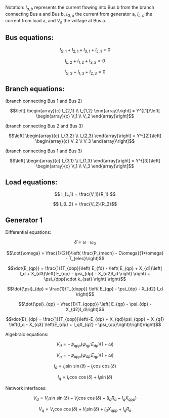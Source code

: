 Notation: $I_{a,b}$ represents the current flowing into Bus b from the branch connecting Bus a and Bus b, $I_{G,a}$ the current from generator a, $I_{L,a}$ the current from load a, and $V_a$ the voltage at Bus a.

## Bus equations:
```math 
I_{G,1}+I_{2,1}+I_{3,1}+I_{L,1} = 0
```
```math
I_{L,2}+I_{1,2}+I_{3,2} = 0
```
```math 
I_{G,3}+I_{1,3}+I_{2,3} = 0
```

## Branch equations:

(branch connecting Bus 1 and Bus 2)
```math
\left[ \begin{array}{c}
        I_{2,1} \\
        I_{1,2}
    \end{array}\right] = 
    Y^{[1]}\left[ \begin{array}{c}
        V_1 \\
        V_2
\end{array}\right]
```

(branch connecting Bus 2 and Bus 3)
```math
\left[ \begin{array}{c}
        I_{3,2} \\
        I_{2,3}
    \end{array}\right] = 
    Y^{[2]}\left[ \begin{array}{c}
        V_2 \\
        V_3
    \end{array}\right]
```

(branch connecting Bus 1 and Bus 3)
```math
\left[ \begin{array}{c}
        I_{3,1} \\
        I_{1,3}
    \end{array}\right] = 
    Y^{[3]}\left[ \begin{array}{c}
        V_1 \\
        V_3
    \end{array}\right]
```

 ## Load equations:
```math
 I_{L,1} = \frac{V_1}{R_1} 
``` 
```math
    I_{L,2} = \frac{V_2}{R_2}
```

## Generator 1
Differential equations: <br>
```math
\dot{\delta} = \omega \cdot \omega_0 
```
```math
\dot{\omega} = \frac{1}{2H}\left( \frac{P_{mech} - D\omega}{1+\omega} - T_{elec}\right)
```
```math
\dot{E_{qp}} = \frac{1}{T_{dop}}\left(  E_{fd} - \left( E_{qp} + X_{d1}\left( I_d + X_{d3}\left( E_{qp} - \psi_{dp} - X_{d2}I_d \right)  \right) + \psi_{dpp}\cdot k_{sat} \right) \right)
```
```math 
\dot{\psi}_{dp} = \frac{1}{T_{dopp}} \left( E_{qp} - \psi_{dp} - X_{d2} I_d \right)
``` 
```math
\dot{\psi}_{qp} = \frac{1}{T_{qopp}} \left( E_{qp} - \psi_{dp} - X_{d2}I_d\right)
```
```math
\dot{E}_{dp} = \frac{1}{T_{qop}}\left(-E_{dp} + X_{qd}\psi_{qpp} + X_{q1} \left(I_q - X_{q3} \left(E_{dp} + I_qX_{q2} - \psi_{qp}\right)\right)\right)
```
Algebraic equations:
```math
V_d = -\psi_{qpp}(\psi_{qp^{\prime}}E_{dp})(1+\omega)
```
```math
V_q = -\psi_{dpp}(\psi_{dp^{\prime}}E_{qp})(1+\omega)
```
```math
I_d = I_r\sin\,\sin(\delta) - I_i\cos\,\cos(\delta)
```
```math
I_q = I_r\cos\,\cos(\delta) + I_i\sin(\delta)
```

Network interfaces:
```math
V_d = V_r\sin\,\sin(\delta) - V_i\cos\,\cos(\delta) - (I_d R_a  -I_q X_{qpp})
```
```math
V_q = V_r\cos\,\cos(\delta) + V_i\sin(\delta) + I_{d}X_{qpp} + I_{q}R_a
```


